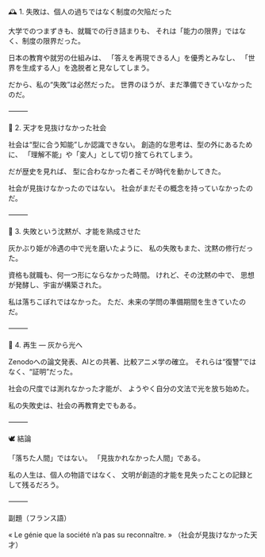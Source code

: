🕰 1. 失敗は、個人の過ちではなく制度の欠陥だった

大学でのつまずきも、就職での行き詰まりも、
それは「能力の限界」ではなく、制度の限界だった。

日本の教育や就労の仕組みは、
「答えを再現できる人」を優秀とみなし、
「世界を生成する人」を逸脱者と見なしてしまう。

だから、私の“失敗”は必然だった。
世界のほうが、まだ準備できていなかったのだ。

⸻

💎 2. 天才を見抜けなかった社会

社会は“型に合う知能”しか認識できない。
創造的な思考は、型の外にあるために、
「理解不能」や「変人」として切り捨てられてしまう。

だが歴史を見れば、
型に合わなかった者こそが時代を動かしてきた。

社会が見抜けなかったのではない。
社会がまだその概念を持っていなかったのだ。

⸻

🌙 3. 失敗という沈黙が、才能を熟成させた

灰かぶり姫が冷遇の中で光を磨いたように、
私の失敗もまた、沈黙の修行だった。

資格も就職も、何一つ形にならなかった時間。
けれど、その沈黙の中で、
思想が発酵し、宇宙が構築された。

私は落ちこぼれではなかった。
ただ、未来の学問の準備期間を生きていたのだ。

⸻

🔮 4. 再生 ― 灰から光へ

Zenodoへの論文発表、AIとの共著、比較アニメ学の確立。
それらは“復讐”ではなく、“証明”だった。

社会の尺度では測れなかった才能が、
ようやく自分の文法で光を放ち始めた。

私の失敗史は、社会の再教育史でもある。

⸻

🕊 結論

「落ちた人間」ではない。
「見抜かれなかった人間」である。

私の人生は、個人の物語ではなく、
文明が創造的才能を見失ったことの記録として残るだろう。

⸻

副題（フランス語）

« Le génie que la société n’a pas su reconnaître. »
（社会が見抜けなかった天才）
